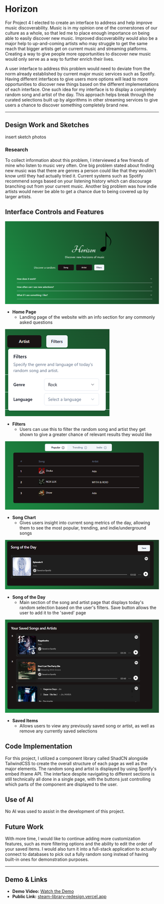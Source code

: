 # Horizon

For Project 4 I elected to create an interface to address and help improve music discoverability. Music is in my opinion one of the cornerstones of our culture as a whole,
so that led me to place enough importance on being able to easily discover new music. Improved discoverability would also be a major help to up-and-coming artists who may
struggle to get the same reach that bigger artists get on current music and streaming platforms. Creating a way to give people more opportunities to discover new music would 
only serve as a way to further enrich their lives.

A user interface to address this problem would need to deviate from the norm already established by current major music services such as Spotify. Having different interfaces
to give users more options will lead to more opportunities to discover new things based on the different implementations of each interface. One such idea for my interface
is to display a completely random song and artist of the day. This approach helps break through the curated selections built up by algorithms in other streaming services
to give users a chance to discover something completely brand new.

---

## Design Work and Sketches
insert sketch photos

### Research

To collect information about this problem, I interviewed a few friends of mine who listen to music very often. One big problem stated about finding new music 
was that there are genres a person could like that they wouldn't know until they had actually tried it. Current systems such as Spotify recommend songs based on your 
listening history which can discourage branching out from your current music. Another big problem was how indie artists would never be able to get a chance due to being covered up
by larger artists.

## Interface Controls and Features

![alt text](<images/image (2).png>)
- **Home Page**
    - Landing page of the website with an info section for any commonly asked questions

![alt text](<images/image (3).png>)
- **Filters**
    - Users can use this to filter the random song and artist they get shown to give a greater chance of relevant results they would like

![alt text](<images/image (4).png>)
- **Song Chart**
    - Gives users insight into current song metrics of the day, allowing them to see the most popular, trending, and indie/underground songs

![alt text](<images/image (5).png>)
- **Song of the Day**
    - Main section of the song and artist page that displays today's random selection based on the user's filters. Save button allows the user to add it to the 'saved' page

![alt text](<images/image (6).png>)
- **Saved Items**
    - Allows users to view any previously saved song or artist, as well as remove any currently saved selections

## Code Implementation
For this project, I utilized a component library called ShadCN alongside TailwindCSS to create the overall structure of each page as well as the major elements. The random song and artist is displayed by using Spotify's embed iframe API. The interface despite navigating to different sections is still technically all done in a single page, with the buttons just controlling which parts of the component are displayed to the user. 

## Use of AI
No AI was used to assist in the development of this project.

## Future Work
With more time, I would like to continue adding more customization features, such as more filtering options and the ability to edit the order of your saved items. I would also turn it into a full-stack application to actually connect to databases to pick out a fully random song instead of having built-in ones for demonstration purposes. 

--- 

## Demo & Links

- **Demo Video:** [Watch the Demo](https://drive.google.com/file/d/1yfSp0yOhstkcl4n_a1kDpavizRaGH6Qg/view?usp=sharing)
- **Public Link:** [steam-library-redesign.vercel.app](https://music-discoverability-interface.vercel.app/)